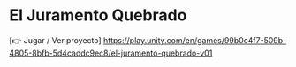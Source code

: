 # El Juramento Quebrado

[👉 Jugar / Ver proyecto] https://play.unity.com/en/games/99b0c4f7-509b-4805-8bfb-5d4caddc9ec8/el-juramento-quebrado-v01
